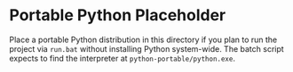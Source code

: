# Portable Python Placeholder

Place a portable Python distribution in this directory if you plan to run the
project via `run.bat` without installing Python system-wide. The batch script
expects to find the interpreter at `python-portable/python.exe`.
